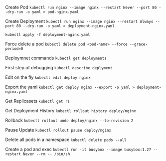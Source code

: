 Create Pod
```kubectl run nginx --image nginx --restart Never --port 80 --dry-run -o yaml > pod-nginx.yaml```

Create Deployment
```kubectl run nginx --image nginx --restart Always --port 80 --dry-run -o yaml > deployment-nginx.yaml```

 ```kubectl apply -f deployment-nginx.yaml```

 Force delete a pod
 ```kubectl delete pod <pod-name> --force --grace-period=0```

 Deploymnet commands
 ```kubectl get deployments```

 First step of debugging
 ```kubectl describe deplyment```

 Edit on the fly
 ```kubectl edit deploy nginx```

 Export the yaml
 ```kubectl get deploy nginx --export -o yaml > deployment-nginx.yaml```

Get Replicasets
```kubectl get rs```

Get Deployment History
```kubectl rollout history deploy/nginx```

Rollback
```kubectl rollout undo deploy/nginx --to-revision 2```

Pause Update
```kubectl rollout pause deploy/nginx```

Delete all pods in a namespace
```kubectl delete pods --all ```

Create a pod and exec
```kubectl run -it busybox --image busybox:1.27 --restart Never --rm -- /bin/sh```
